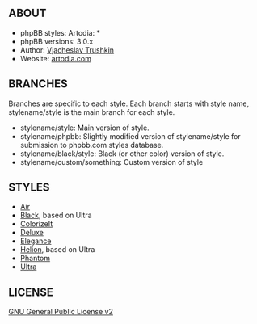 ## ABOUT

* phpBB styles: Artodia: *
* phpBB versions: 3.0.x
* Author: [Vjacheslav Trushkin](http://www.phpbb.com/community/memberlist.php?mode=viewprofile&u=5926)
* Website: [artodia.com](http://www.artodia.com/)

## BRANCHES

Branches are specific to each style. Each branch starts with style name, stylename/style is the main branch for each style.

* stylename/style: Main version of style.
* stylename/phpbb: Slightly modified version of stylename/style for submission to phpbb.com styles database.
* stylename/black/style: Black (or other color) version of style.
* stylename/custom/something: Custom version of style

## STYLES

* [Air](https://github.com/cyberalien/phpbb_styles/tree/air/style)
* [Black](https://github.com/cyberalien/phpbb_styles/tree/black/style), based on Ultra
* [ColorizeIt](https://github.com/cyberalien/phpbb_styles/tree/colorizeit/style)
* [Deluxe](https://github.com/cyberalien/phpbb_styles/tree/deluxe/style)
* [Elegance](https://github.com/cyberalien/phpbb_styles/tree/elegance/style)
* [Helion](https://github.com/cyberalien/phpbb_styles/tree/helion/style), based on Ultra
* [Phantom](https://github.com/cyberalien/phpbb_styles/tree/phantom/style)
* [Ultra](https://github.com/cyberalien/phpbb_styles/tree/ultra/style)

## LICENSE

[GNU General Public License v2](http://opensource.org/licenses/gpl-2.0.php)

